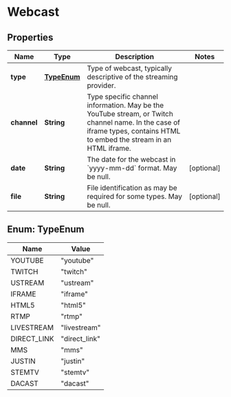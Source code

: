 # Webcast

## Properties
Name | Type | Description | Notes
------------ | ------------- | ------------- | -------------
**type** | [**TypeEnum**](#TypeEnum) | Type of webcast, typically descriptive of the streaming provider. | 
**channel** | **String** | Type specific channel information. May be the YouTube stream, or Twitch channel name. In the case of iframe types, contains HTML to embed the stream in an HTML iframe. | 
**date** | **String** | The date for the webcast in &#x60;yyyy-mm-dd&#x60; format. May be null. |  [optional]
**file** | **String** | File identification as may be required for some types. May be null. |  [optional]

<a name="TypeEnum"></a>
## Enum: TypeEnum
Name | Value
---- | -----
YOUTUBE | &quot;youtube&quot;
TWITCH | &quot;twitch&quot;
USTREAM | &quot;ustream&quot;
IFRAME | &quot;iframe&quot;
HTML5 | &quot;html5&quot;
RTMP | &quot;rtmp&quot;
LIVESTREAM | &quot;livestream&quot;
DIRECT_LINK | &quot;direct_link&quot;
MMS | &quot;mms&quot;
JUSTIN | &quot;justin&quot;
STEMTV | &quot;stemtv&quot;
DACAST | &quot;dacast&quot;
